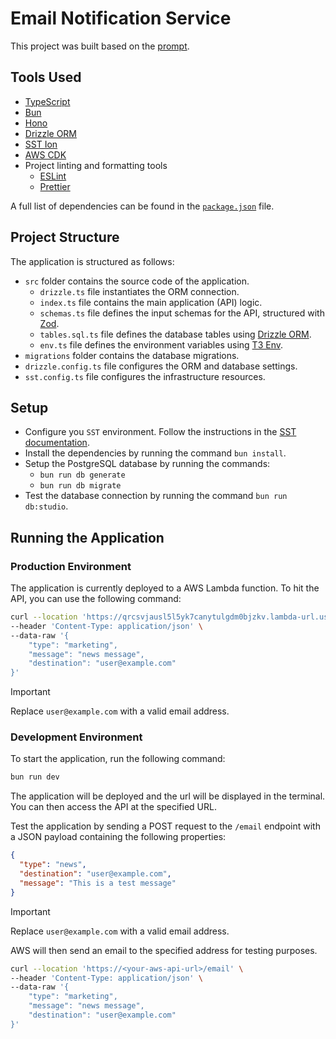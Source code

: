 # Email Notification Service

This project was built based on the [prompt](PROMPT.md). 

## Tools Used

- [TypeScript](https://www.typescriptlang.org/)
- [Bun](https://bun.sh/)
- [Hono](https://honojs.dev/)
- [Drizzle ORM](https://drizzle-orm.com/)
- [SST Ion](https://ion.sst.dev/)
- [AWS CDK](https://aws.amazon.com/cdk/)
- Project linting and formatting tools
  - [ESLint](https://eslint.org/)
  - [Prettier](https://prettier.io/)
  
A full list of dependencies can be found in the [`package.json`](./package.json) file.

## Project Structure

The application is structured as follows:

- `src` folder contains the source code of the application.
  - `drizzle.ts` file instantiates the ORM connection.
  - `index.ts` file contains the main application (API) logic.
  - `schemas.ts` file defines the input schemas for the API, structured with [Zod](https://zod.dev/).
  - `tables.sql.ts` file defines the database tables using [Drizzle ORM](https://drizzle-orm.com/).
  - `env.ts` file defines the environment variables using [T3 Env](https://github.com/T3-OSS/env-core).
- `migrations` folder contains the database migrations.
- `drizzle.config.ts` file configures the ORM and database settings.
- `sst.config.ts` file configures the infrastructure resources.

## Setup

- Configure you `SST` environment. Follow the instructions in the [SST documentation](https://ion.sst.dev/docs/).
- Install the dependencies by running the command `bun install`.
- Setup the PostgreSQL database by running the commands: 
  - `bun run db generate`
  - `bun run db migrate`
- Test the database connection by running the command `bun run db:studio`.

## Running the Application

### Production Environment

The application is currently deployed to a AWS Lambda function. To hit the API, you can use the following command:

```bash
curl --location 'https://qrcsvjausl5l5yk7canytulgdm0bjzkv.lambda-url.us-east-1.on.aws/email' \
--header 'Content-Type: application/json' \
--data-raw '{
	"type": "marketing",
	"message": "news message",
	"destination": "user@example.com"
}'
```

> [!IMPORTANT]  
> Replace `user@example.com` with a valid email address.

### Development Environment

To start the application, run the following command:

```bash
bun run dev
```

The application will be deployed and the url will be displayed in the terminal. You can then access the API at the specified URL.

Test the application by sending a POST request to the `/email` endpoint with a JSON payload containing the following properties:

```json
{
  "type": "news",
  "destination": "user@example.com",
  "message": "This is a test message"
}
```

> [!IMPORTANT]  
> Replace `user@example.com` with a valid email address.

AWS will then send an email to the specified address for testing purposes.

```bash
curl --location 'https://<your-aws-api-url>/email' \
--header 'Content-Type: application/json' \
--data-raw '{
	"type": "marketing",
	"message": "news message",
	"destination": "user@example.com"
}'
```